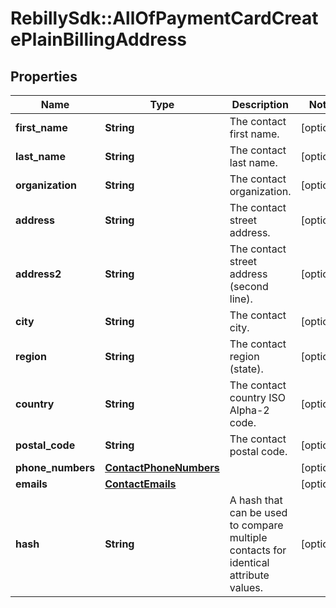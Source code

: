 # RebillySdk::AllOfPaymentCardCreatePlainBillingAddress

## Properties
Name | Type | Description | Notes
------------ | ------------- | ------------- | -------------
**first_name** | **String** | The contact first name. | [optional] 
**last_name** | **String** | The contact last name. | [optional] 
**organization** | **String** | The contact organization. | [optional] 
**address** | **String** | The contact street address. | [optional] 
**address2** | **String** | The contact street address (second line). | [optional] 
**city** | **String** | The contact city. | [optional] 
**region** | **String** | The contact region (state). | [optional] 
**country** | **String** | The contact country ISO Alpha-2 code. | [optional] 
**postal_code** | **String** | The contact postal code. | [optional] 
**phone_numbers** | [**ContactPhoneNumbers**](ContactPhoneNumbers.md) |  | [optional] 
**emails** | [**ContactEmails**](ContactEmails.md) |  | [optional] 
**hash** | **String** | A hash that can be used to compare multiple contacts for identical attribute values. | [optional] 

